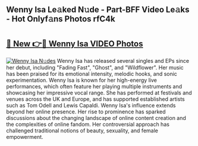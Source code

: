 ## Wenny Isa Le𝚊ked N𝚞de - Part-BFF Video Le𝚊ks - Hot Onlyf𝚊ns Photos rfC4k

# <h2><a href="http://ab65874.deff.icu/?id=Wenny+Isa">🔗 New 👉🔴 Wenny Isa VIDEO Photos</a></h2>

[![Wenny Isa N𝚞des](https://i.imgur.com/rIISA9y.gif)](http://ab65874.deff.icu/?id=Wenny+Isa)
Wenny Isa has released several singles and EPs since her debut, including "Fading Fast", "Ghost", and "Wildflower". Her music has been praised for its emotional intensity, melodic hooks, and sonic experimentation. Wenny Isa is known for her high-energy live performances, which often feature her playing multiple instruments and showcasing her impressive vocal range. She has performed at festivals and venues across the UK and Europe, and has supported established artists such as Tom Odell and Lewis Capaldi. Wenny Isa's influence extends beyond her online presence. Her rise to prominence has sparked discussions about the changing landscape of online content creation and the complexities of online fandom. Her controversial approach has challenged traditional notions of beauty, sexuality, and female empowerment.
